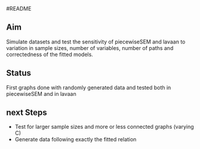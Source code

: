 #README

## Aim 

Simulate datasets and test the sensitivity of piecewiseSEM and lavaan to variation in sample sizes, number of variables, number of paths and correctedness of the fitted models.

## Status

First graphs done with randomly generated data and tested both in piecewiseSEM and in lavaan

## next Steps

* Test for larger sample sizes and more or less connected graphs (varying C)
* Generate data following exactly the fitted relation
